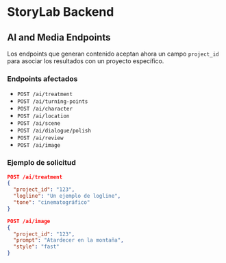 # StoryLab Backend

## AI and Media Endpoints

Los endpoints que generan contenido aceptan ahora un campo `project_id` para asociar los resultados con un proyecto específico.

### Endpoints afectados

- `POST /ai/treatment`
- `POST /ai/turning-points`
- `POST /ai/character`
- `POST /ai/location`
- `POST /ai/scene`
- `POST /ai/dialogue/polish`
- `POST /ai/review`
- `POST /ai/image`

### Ejemplo de solicitud

```json
POST /ai/treatment
{
  "project_id": "123",
  "logline": "Un ejemplo de logline",
  "tone": "cinematográfico"
}
```

```json
POST /ai/image
{
  "project_id": "123",
  "prompt": "Atardecer en la montaña",
  "style": "fast"
}
```

